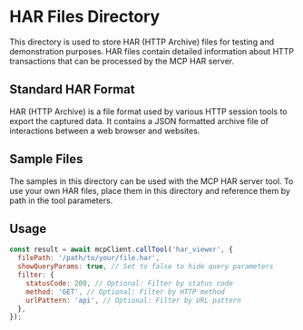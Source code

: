 # HAR Files Directory

This directory is used to store HAR (HTTP Archive) files for testing and demonstration purposes. HAR files contain detailed information about HTTP transactions that can be processed by the MCP HAR server.

## Standard HAR Format

HAR (HTTP Archive) is a file format used by various HTTP session tools to export the captured data. It contains a JSON formatted archive file of interactions between a web browser and websites.

## Sample Files

The samples in this directory can be used with the MCP HAR server tool. To use your own HAR files, place them in this directory and reference them by path in the tool parameters.

## Usage

```javascript
const result = await mcpClient.callTool('har_viewer', {
  filePath: '/path/to/your/file.har',
  showQueryParams: true, // Set to false to hide query parameters
  filter: {
    statusCode: 200, // Optional: Filter by status code
    method: 'GET', // Optional: Filter by HTTP method
    urlPattern: 'api', // Optional: Filter by URL pattern
  },
});
```
